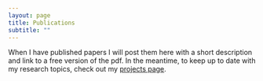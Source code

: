 ```yaml
---
layout: page
title: Publications
subtitle: ""
---
```


When I have published papers I will post them here with a short description and link to a free version of the pdf. In the meantime, to keep up to date with my research topics, check out my [projects page](projects.md). 
